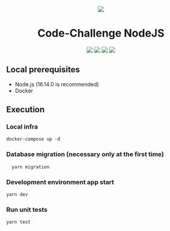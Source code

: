 <div align="center">

![](https://img.shields.io/badge/Status-Done-brightgreen)
</div>

<div align="center">

# Code-Challenge NodeJS

![](https://img.shields.io/badge/Autor-Welington%20Larsen-brightgreen)
![](https://img.shields.io/badge/Language-Typescript-brightgreen)
![](https://img.shields.io/badge/Framework-Express-brightgreen)
![](https://img.shields.io/badge/Database-MySQL-brightgreen)

</div> 

## Local prerequisites
- Node.js (16.14.0 is recommended)
- Docker

## Execution
  ### Local infra
    docker-compose up -d

  ### Database migration (necessary only at the first time)
      yarn migration
  
  ### Development environment app start
    yarn dev
  
  ### Run unit tests
    yarn test
    